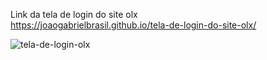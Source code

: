Link da tela de login do site olx   
https://joaogabrielbrasil.github.io/tela-de-login-do-site-olx/

![tela-de-login-olx](https://user-images.githubusercontent.com/28787494/136665949-e48a6b94-ecf4-4537-a09d-c042e5964f5e.png)
